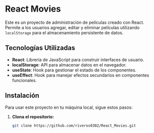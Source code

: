 # React Movies

Este es un proyecto de administración de películas creado con React. Permite a los usuarios agregar, editar y eliminar películas utilizando `localStorage` para el almacenamiento persistente de datos.

## Tecnologías Utilizadas

- **React**: Librería de JavaScript para construir interfaces de usuario.
- **localStorage**: API para almacenar datos en el navegador.
- **useState**: Hook para gestionar el estado de los componentes.
- **useEffect**: Hook para manejar efectos secundarios en componentes funcionales.

## Instalación

Para usar este proyecto en tu máquina local, sigue estos pasos:

1. **Clona el repositorio:**

   ```bash
   git clone https://github.com/riveros0302/React_Movies.git
   ```
